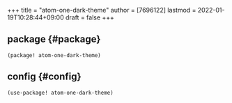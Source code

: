 +++
title = "atom-one-dark-theme"
author = [7696122]
lastmod = 2022-01-19T10:28:44+09:00
draft = false
+++

## package {#package}

```elisp
(package! atom-one-dark-theme)
```


## config {#config}

```elisp
(use-package! atom-one-dark-theme)
```
